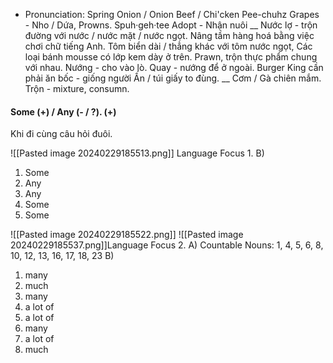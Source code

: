 - Pronunciation: 
Spring Onion / Onion 
Beef / Chi'cken 
Pee-chuhz
Grapes - Nho / Dứa,
Prowns. 
Spuh·geh·tee
Adopt - Nhận nuôi
__
Nước lợ - trộn đường với nước / nước mặt / nước ngọt.
Nâng tầm hàng hoá bằng việc chơi chữ tiếng Anh. 
Tôm biển dài / thẳng khác với tôm nước ngọt,
Các loại bánh mousse có lớp kem dày ở trên.
Prawn, trộn thực phẩm chung với nhau. 
Nướng - cho vào lò.
Quay - nướng để ở ngoài.
Burger King cần phải ăn bốc - giống người Ấn / túi giấy to đùng.
__
Cơm / Gà chiên mắm.
Trộn - mixture, consumn.

#### Some (+) / Any (- / ?). (+) 
Khi đi cùng câu hỏi đuôi.

![[Pasted image 20240229185513.png]]
Language Focus 1.
B)
1. Some
2. Any
3. Any
4. Some
5. Some

![[Pasted image 20240229185522.png]]
![[Pasted image 20240229185537.png]]Language Focus 2.
A)
Countable Nouns: 1, 4, 5, 6, 8, 10, 12, 13, 16, 17, 18, 23
B)
1. many
2. much
3. many
4. a lot of
5. a lot of
6. many
7. a lot of
8. much 